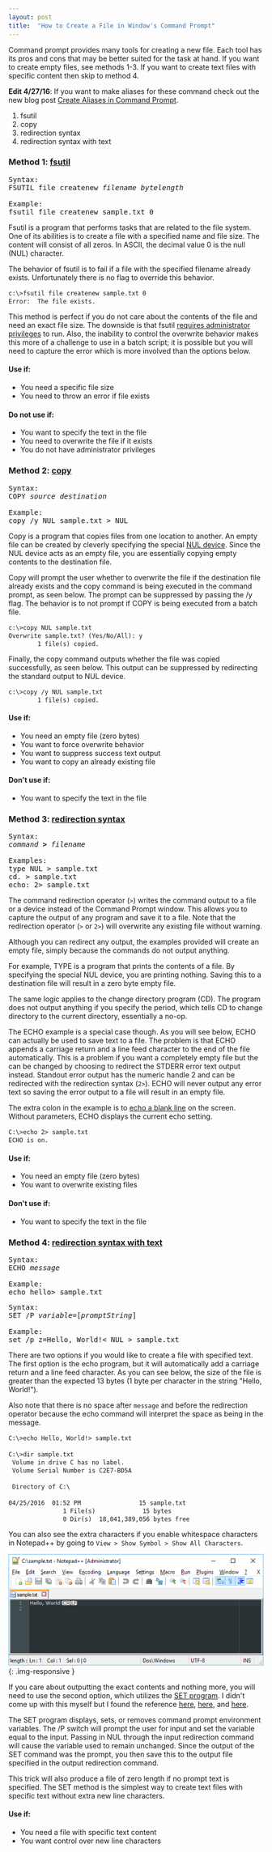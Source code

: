 ```yaml
---
layout: post
title:  "How to Create a File in Window's Command Prompt"
---
```

Command prompt provides many tools for creating a new file. Each tool has its pros and cons that may be better suited for the task at hand. If you want to create empty files, see methods 1-3. If you want to create text files with specific content then skip to method 4.

**Edit 4/27/16**: If you want to make aliases for these command check out the new blog post [Create Aliases in Command Prompt](/2016/04/27/create-aliases-in-command-prompt.html).

1. fsutil
2. copy
3. redirection syntax
4. redirection syntax with text

### Method 1: [fsutil](https://technet.microsoft.com/en-us/library/cc788058.aspx)
<pre>
Syntax:
FSUTIL file createnew <i>filename</i> <i>bytelength</i>

Example: 
fsutil file createnew sample.txt 0
</pre>

Fsutil is a program that performs tasks that are related to the file system. One of its abilities is to create a file with a specified name and file size. The content will consist of all zeros. In ASCII, the decimal value 0 is the null (NUL) character.

The behavior of fsutil is to fail if a file with the specified filename already exists. Unfortunately there is no flag to override this behavior.

	c:\>fsutil file createnew sample.txt 0
	Error:  The file exists.

This method is perfect if you do not care about the contents of the file and need an exact file size. The downside is that fsutil [requires administrator privileges](https://technet.microsoft.com/en-us/library/cc753059.aspx) to run. Also, the inability to control the overwrite behavior makes this more of a challenge to use in a batch script; it is possible but you will need to capture the error which is more involved than the options below.

#### Use if:

* You need a specific file size
* You need to throw an error if file exists

#### Do not use if:

* You want to specify the text in the file
* You need to overwrite the file if it exists
* You do not have administrator privileges


### Method 2: [copy](https://technet.microsoft.com/en-us/library/bb490886.aspx)

<pre>
Syntax:
COPY <i>source</i> <i>destination</i>

Example:
copy /y NUL sample.txt > NUL
</pre>

Copy is a program that copies files from one location to another. An empty file can be created by cleverly specifying the special [NUL device](http://ss64.com/nt/nul.html). Since the NUL device acts as an empty file, you are essentially copying empty contents to the destination file.

Copy will prompt the user whether to overwrite the file if the destination file already exists and the copy command is being executed in the command prompt, as seen below. The prompt can be suppressed by passing the /y flag. The behavior is to not prompt if COPY is being executed from a batch file.

	c:\>copy NUL sample.txt
	Overwrite sample.txt? (Yes/No/All): y
			1 file(s) copied.

Finally, the copy command outputs whether the file was copied successfully, as seen below. This output can be suppressed by redirecting the standard output to NUL device.

	c:\>copy /y NUL sample.txt
        	1 file(s) copied.

#### Use if:

* You need an empty file (zero bytes)
* You want to force overwrite behavior
* You want to suppress success text output
* You want to copy an already existing file

#### Don't use if:

* You want to specify the text in the file


### Method 3: [redirection syntax](http://ss64.com/nt/syntax-redirection.html)

<pre>
Syntax:
<i>command</i> <b>></b> <i>filename</i>

Examples:
type NUL > sample.txt	
cd. > sample.txt
echo: 2> sample.txt
</pre>

The command redirection operator (`>`) writes the command output to a file or a device instead of the Command Prompt window. This allows you to capture the output of any program and save it to a file. Note that the redirection operator (`>` or `2>`) will overwrite any existing file without warning.

Although you can redirect any output, the examples provided will create an empty file, simply because the commands do not output anything. 

For example, TYPE is a program that prints the contents of a file. By specifying the special NUL device, you are printing nothing. Saving this to a destination file will result in a zero byte empty file. 

The same logic applies to the change directory program (CD). The program does not output anything if you specify the period, which tells CD to change directory to the current directory, essentially a no-op.

The ECHO example is a special case though. As you will see below, ECHO can actually be used to save text to a file. The problem is that ECHO appends a carriage return and a line feed character to the end of the file automatically. This is a problem if you want a completely empty file but the can be changed by choosing to redirect the STDERR error text output instead. Standout error output has the numeric handle 2 and can be redirected with the redirection syntax (`2>`). ECHO will never output any error text so saving the error output to a file will result in an empty file. 

The extra colon in the example is to [echo a blank line](https://technet.microsoft.com/en-us/library/bb490897.aspx) on the screen. Without parameters, ECHO displays the current echo setting.

	C:\>echo 2> sample.txt
	ECHO is on.

#### Use if:

* You need an empty file (zero bytes)
* You want to overwrite existing files

#### Don't use if:

* You want to specify the text in the file


### Method 4: [redirection syntax with text](http://ss64.com/nt/syntax-redirection.html)

<pre>
Syntax:
ECHO <i>message</i>

Example:
echo hello> sample.txt
</pre>

<pre>
Syntax:
SET /P <i>variable</i>=[<i>promptString</i>]

Example:
set /p z=Hello, World!< NUL > sample.txt
</pre>

There are two options if you would like to create a file with specified text. The first option is the echo program, but it will automatically add a carriage return and a line feed character. As you can see below, the size of the file is greater than the expected 13 bytes (1 byte per character in the string "Hello, World!"). 

Also note that there is no space after `message` and before the redirection operator because the echo command will interpret the space as being in the message.

	C:\>echo Hello, World!> sample.txt

	C:\>dir sample.txt
	 Volume in drive C has no label.
	 Volume Serial Number is C2E7-BD5A

	 Directory of C:\

	04/25/2016  01:52 PM                15 sample.txt
	               1 File(s)             15 bytes
	               0 Dir(s)  18,041,389,056 bytes free

You can also see the extra characters if you enable whitespace characters in Notepad++ by going to `View > Show Symbol > Show All Characters`.

![Whitespace characters in text-editor](/assets/echoextracharactersnpp.png){: .img-responsive }

If you care about outputting the exact contents and nothing more, you will need to use the second option, which utilizes the [SET program](http://ss64.com/nt/set.html). I didn't come up with this myself but I found the reference [here](http://ss64.com/nt/echo.html), [here](http://stackoverflow.com/a/1702790), and [here](https://groups.google.com/forum/#!msg/microsoft.public.win2000.cmdprompt.admin/CHS0gwjZQDA/L85IIcFcLgkJ).

The SET program displays, sets, or removes command prompt environment variables. The /P switch will prompt the user for input and set the variable equal to the input. Passing in NUL through the input redirection command will cause the variable used to remain unchanged. Since the output of the SET command was the prompt, you then save this to the output file specified in the output redirection command.

This trick will also produce a file of zero length if no prompt text is specified. The SET method is the simplest way to create text files with specific text without extra new line characters.

#### Use if:

* You need a file with specific text content
* You want control over new line characters